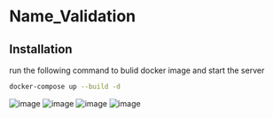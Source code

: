 # Name_Validation

<!-- Installation -->
## Installation

run the following command to bulid docker image and start the server
```sh
docker-compose up --build -d
  ```
  
  
  
  
  ![image](https://user-images.githubusercontent.com/101316217/206884574-1e1a7491-9dae-4859-b1ec-859b009de3b4.png)
  ![image](https://user-images.githubusercontent.com/101316217/206884582-d2daf0df-8940-4f23-9e92-b05b8b467fc7.png)
  ![image](https://user-images.githubusercontent.com/101316217/206884588-a75730d0-54ec-495f-b59d-f5b41aa2d266.png)
  ![image](https://user-images.githubusercontent.com/101316217/206884598-eab0739b-9119-43b3-a2a6-cc61b890cf14.png)











